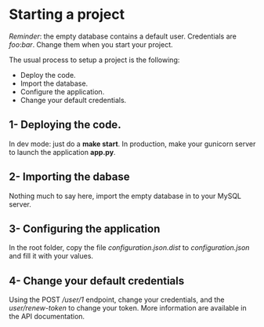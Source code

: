 # Starting a project

_Reminder_: the empty database contains a default user.
Credentials are _foo_:_bar_. Change them when you start your project.

The usual process to setup a project is the following:
* Deploy the code.
* Import the database.
* Configure the application.
* Change your default credentials.

## 1- Deploying the code.

In dev mode: just do a __make start__. In production, make your gunicorn server to launch the application __app.py__.

## 2- Importing the dabase

Nothing much to say here, import the empty database in to your MySQL server.

## 3- Configuring the application

In the root folder, copy the file _configuration.json.dist_ to _configuration.json_ and fill it with your values.

## 4- Change your default credentials

Using the POST _/user/1_ endpoint, change your credentials, and the _user/renew-token_ to change your token. More information are available in the API documentation.